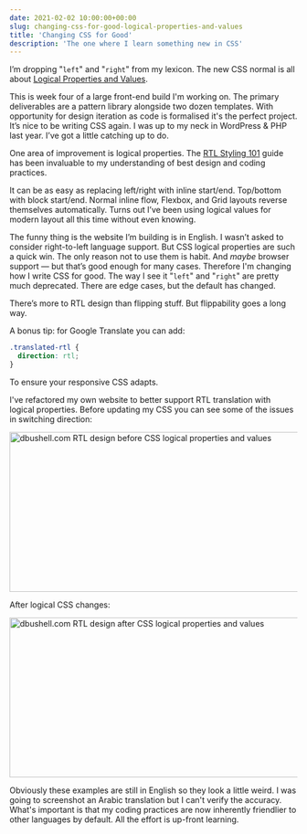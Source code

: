 ```yaml
---
date: 2021-02-02 10:00:00+00:00
slug: changing-css-for-good-logical-properties-and-values
title: 'Changing CSS for Good'
description: 'The one where I learn something new in CSS'
---
```

I’m dropping "`left`" and "`right`" from my lexicon. The new CSS normal is all about [Logical Properties and Values](https://developer.mozilla.org/en-US/docs/Web/CSS/CSS_Logical_Properties).

This is week four of a large front-end build I'm working on. The primary deliverables are a pattern library alongside two dozen templates. With opportunity for design iteration as code is formalised it's the perfect project. It’s nice to be writing CSS again. I was up to my neck in WordPress & PHP last year. I’ve got a little catching up to do.

One area of improvement is logical properties. The [RTL Styling 101](https://rtlstyling.com/posts/rtl-styling ) guide has been invaluable to my understanding of best design and coding practices.

It can be as easy as replacing left/right with inline start/end. Top/bottom with block start/end. Normal inline flow, Flexbox, and Grid layouts reverse themselves automatically. Turns out I’ve been using logical values for modern layout all this time without even knowing.

The funny thing is the website I’m building is in English. I wasn’t asked to consider right-to-left language support. But CSS logical properties are such a quick win. The only reason not to use them is habit. And *maybe* browser support — but that’s good enough for many cases. Therefore I'm changing how I write CSS for good. The way I see it "`left`" and "`right`" are pretty much deprecated. There are edge cases, but the default has changed.

There’s more to RTL design than flipping stuff. But flippability goes a long way.

A bonus tip: for Google Translate you can add:

```css
.translated-rtl {
  direction: rtl;
}
```

To ensure your responsive CSS adapts.

I've refactored my own website to better support RTL translation with logical properties. Before updating my CSS you can see some of the issues in switching direction:

<p class="Image">
  <img loading="lazy" srcset="
    /images/blog/2021/dbushell-rtl-before@1x.png,
    /images/blog/2021/dbushell-rtl-before@2x.png 2x"
    src="/images/blog/2021/dbushell-rtl-before@1x.png"
    alt="dbushell.com RTL design before CSS logical properties and values"
    width="800"
    height="280">
</p>

After logical CSS changes:

<p class="Image">
  <img loading="lazy" srcset="
    /images/blog/2021/dbushell-rtl-after@1x.png,
    /images/blog/2021/dbushell-rtl-after@2x.png 2x"
    src="/images/blog/2021/dbushell-rtl-after@1x.png"
    alt="dbushell.com RTL design after CSS logical properties and values"
    width="800"
    height="280">
</p>

Obviously these examples are still in English so they look a little weird. I was going to screenshot an Arabic translation but I can't verify the accuracy. What's important is that my coding practices are now inherently friendlier to other languages by default. All the effort is up-front learning.
